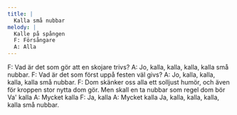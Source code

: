 ```yaml
---
title: |
  Kalla små nubbar
melody: |
  Kalle på spången
  F: Försångare
  A: Alla
---
```

F: Vad är det som gör
att en skojare trivs?
A: Jo, kalla, kalla, kalla, kalla
små nubbar.
F: Vad är det som först 
uppå festen väl givs? 
A: Jo, kalla, kalla, kalla, kalla 
små nubbar.
F: Dom skänker oss alla 
ett solljust humör, 
och även för kroppen 
stor nytta dom gör. 
Men skall en ta nubbar 
som regel dom bör 
Va' kalla 
A: Mycket kalla
F: Ja, kalla 
A: Mycket kalla
Ja, kalla, kalla, kalla, kalla 
små nubbar.